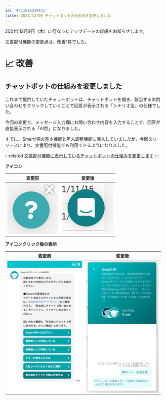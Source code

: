 ```yaml
---
id: '4411615329433'
title: 2021/12/09 チャットボットの仕組みを変更しました
---
```

2021年12月9日（木）に行なったアップデートの詳細をお知らせします。

文書配付機能の変更点は、改善1件でした。

# 📈 改善

## チャットボットの仕組みを変更しました

これまで提供していたチャットボットは、チャットボットを開き、該当するお問い合わせをクリックしていくことで回答が表示される「シナリオ型」の仕様でした。

今回の変更で、メッセージ入力欄にお問い合わせ内容を入力することで、回答が直接表示される「AI型」になりました。

すでに、SmartHRの基本機能と年末調整機能に導入していましたが、今回のリリースにより、文書配付機能でも利用できるようになりました。

:::related
[文書配付機能に表示しているチャットボットの仕組みを変更します](https://smarthr.jp/news/30852)
:::

**アイコン**

| 変更前 | 変更後 |
| --- | --- |
| ![](./3290203a-9fa1-466d-8adf-51d7756cddfa-1920x1868r.png) | ![](./a6f7efdc-a920-4755-8ddc-ee043c1153e3-1920x1834r.png) |

**アイコンクリック後の表示**

| 変更前 | 変更後 |
| --- | --- |
| ![](./5129f240-46e6-4197-ba89-7426bf6fc52b-929x1920r.png) | ![](./08319f45-59a1-4be1-b85d-3a7413536492-1055x1920r.png) |

